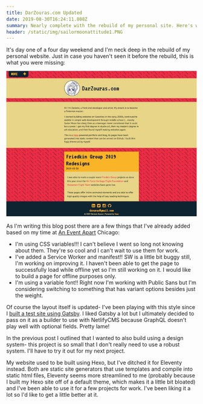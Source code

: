 ```yaml
---
title: DarZouras.com Updated
date: 2019-08-30T16:24:11.808Z
summary: Nearly complete with the rebuild of my personal site. Here's what's different.
header: /static/img/sailormoonattitude1.PNG
---
```

It's day one of a four day weekend and I'm neck deep in the rebuild of my personal website. Just in case you haven't seen it before the rebuild, this is what you were missing:

![DarZouras.com before the rebuild](/static/img/old-site.jpg "DarZouras.com before the rebuild")

As I'm writing this blog post there are a few things that I've already added based on my time at [An Event Apart](https://aneventapart.com) Chicago:

* I'm using CSS variables!!! I can't believe I went so long not knowing about them. They're so cool and I can't wait to use them for work.
* I've added a Service Worker and manifest!! SW is a little bit buggy still, I'm working on improving it. I haven't been able to get the page to successfully load while offline yet so I'm still working on it. I would like to build a page for offline purposes only.
* I'm using a variable font!! Right now I'm working with Public Sans but I'm considering switching to something that has variant options besides just the weight.

Of course the layout itself is updated- I've been playing with this style since I [built a test site using Gatsby](https://darzouras-gatsby.netlify.com). I liked Gatsby a lot but I ultimately decided to pass on it as a builder to use with NetlifyCMS because GraphQL doesn't play well with optional fields. Pretty lame!

In the previous post I outlined that I wanted to also build using a design system- this project is so small that I don't really need to use a robust system. I'll have to try it out for my next project.

My website used to be built using Hexo, but I've ditched it for Eleventy instead. Both are static site generators that use templates and compile into static html files, Eleventy seems more streamlined to me (probably because I built my Hexo site off of a default theme, which makes it a little bit bloated) and I've been able to use it for a few projects for work. I've been liking it a lot so I'd like to get a little better at it.
